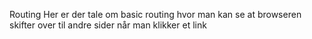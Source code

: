 Routing
Her er der tale om basic routing hvor man kan se at browseren skifter over til andre sider når man klikker et link